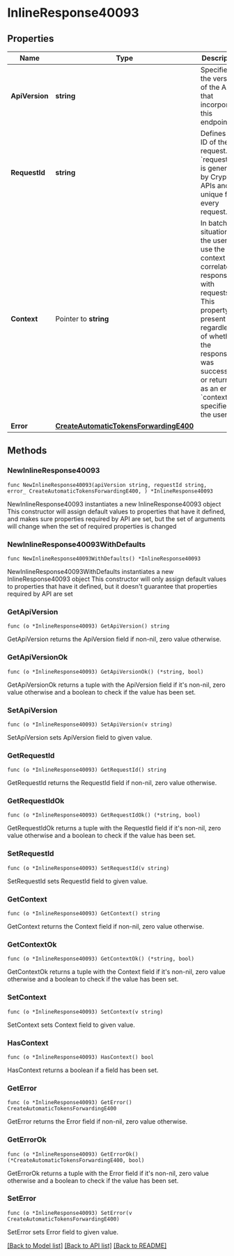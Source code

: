 # InlineResponse40093

## Properties

Name | Type | Description | Notes
------------ | ------------- | ------------- | -------------
**ApiVersion** | **string** | Specifies the version of the API that incorporates this endpoint. | 
**RequestId** | **string** | Defines the ID of the request. The &#x60;requestId&#x60; is generated by Crypto APIs and it&#39;s unique for every request. | 
**Context** | Pointer to **string** | In batch situations the user can use the context to correlate responses with requests. This property is present regardless of whether the response was successful or returned as an error. &#x60;context&#x60; is specified by the user. | [optional] 
**Error** | [**CreateAutomaticTokensForwardingE400**](CreateAutomaticTokensForwardingE400.md) |  | 

## Methods

### NewInlineResponse40093

`func NewInlineResponse40093(apiVersion string, requestId string, error_ CreateAutomaticTokensForwardingE400, ) *InlineResponse40093`

NewInlineResponse40093 instantiates a new InlineResponse40093 object
This constructor will assign default values to properties that have it defined,
and makes sure properties required by API are set, but the set of arguments
will change when the set of required properties is changed

### NewInlineResponse40093WithDefaults

`func NewInlineResponse40093WithDefaults() *InlineResponse40093`

NewInlineResponse40093WithDefaults instantiates a new InlineResponse40093 object
This constructor will only assign default values to properties that have it defined,
but it doesn't guarantee that properties required by API are set

### GetApiVersion

`func (o *InlineResponse40093) GetApiVersion() string`

GetApiVersion returns the ApiVersion field if non-nil, zero value otherwise.

### GetApiVersionOk

`func (o *InlineResponse40093) GetApiVersionOk() (*string, bool)`

GetApiVersionOk returns a tuple with the ApiVersion field if it's non-nil, zero value otherwise
and a boolean to check if the value has been set.

### SetApiVersion

`func (o *InlineResponse40093) SetApiVersion(v string)`

SetApiVersion sets ApiVersion field to given value.


### GetRequestId

`func (o *InlineResponse40093) GetRequestId() string`

GetRequestId returns the RequestId field if non-nil, zero value otherwise.

### GetRequestIdOk

`func (o *InlineResponse40093) GetRequestIdOk() (*string, bool)`

GetRequestIdOk returns a tuple with the RequestId field if it's non-nil, zero value otherwise
and a boolean to check if the value has been set.

### SetRequestId

`func (o *InlineResponse40093) SetRequestId(v string)`

SetRequestId sets RequestId field to given value.


### GetContext

`func (o *InlineResponse40093) GetContext() string`

GetContext returns the Context field if non-nil, zero value otherwise.

### GetContextOk

`func (o *InlineResponse40093) GetContextOk() (*string, bool)`

GetContextOk returns a tuple with the Context field if it's non-nil, zero value otherwise
and a boolean to check if the value has been set.

### SetContext

`func (o *InlineResponse40093) SetContext(v string)`

SetContext sets Context field to given value.

### HasContext

`func (o *InlineResponse40093) HasContext() bool`

HasContext returns a boolean if a field has been set.

### GetError

`func (o *InlineResponse40093) GetError() CreateAutomaticTokensForwardingE400`

GetError returns the Error field if non-nil, zero value otherwise.

### GetErrorOk

`func (o *InlineResponse40093) GetErrorOk() (*CreateAutomaticTokensForwardingE400, bool)`

GetErrorOk returns a tuple with the Error field if it's non-nil, zero value otherwise
and a boolean to check if the value has been set.

### SetError

`func (o *InlineResponse40093) SetError(v CreateAutomaticTokensForwardingE400)`

SetError sets Error field to given value.



[[Back to Model list]](../README.md#documentation-for-models) [[Back to API list]](../README.md#documentation-for-api-endpoints) [[Back to README]](../README.md)


